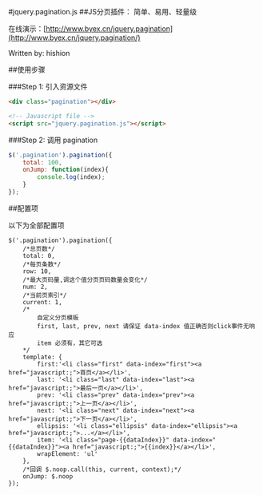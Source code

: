 
#jquery.pagination.js
##JS分页插件： 简单、易用、轻量级


在线演示：[http://www.byex.cn/jquery.pagination](http://www.byex.cn/jquery.pagination/)

Written by: hishion

##使用步骤

###Step 1: 引入资源文件


```html
<div class="pagination"></div>

<!-- Javascript file -->
<script src="jquery.pagination.js"></script>
```


###Step 2: 调用 pagination 

```javascript
$('.pagination').pagination({
    total: 100,
    onJump: function(index){
        console.log(index);
    }
}); 
```

##配置项

以下为全部配置项
```
$('.pagination').pagination({
    /*总页数*/
    total: 0,
    /*每页条数*/
    row: 10,
    /*最大页码量,调这个值分页页码数量会变化*/
    num: 2,
    /*当前页索引*/
    current: 1,
    /*
        自定义分页模板
        first, last, prev, next 请保证 data-index 值正确否则click事件无响应
        item 必须有，其它可选
    */
    template: {
        first:'<li class="first" data-index="first"><a href="javascript:;">首页</a></li>',
        last: '<li class="last" data-index="last"><a href="javascript:;">最后一页</a></li>',
        prev: '<li class="prev" data-index="prev"><a href="javascript:;">上一页</a></li>',
        next: '<li class="next" data-index="next"><a href="javascript:;">下一页</a></li>',
        ellipsis: '<li class="ellipsis" data-index="ellipsis"><a href="javascript:;">...</a></li>',
        item: '<li class="page-{{dataIndex}}" data-index="{{dataIndex}}"><a href="javascript:;">{{index}}</a></li>',
        wrapElement: 'ul'
    },
    /*回调 $.noop.call(this, current, context);*/
    onJump: $.noop
}); 
```

